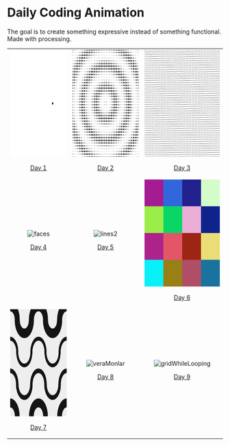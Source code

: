 # Daily Coding Animation
The goal is to create something expressive instead of something functional. Made with processing.

| | | |
|:-------:|:-------:|:-------:|
|<img width="250" height="250" src="./animations/DotMovingCircle/DotMovingCircle.gif" alt="dots1" /><p align="center"><a href="./animations/DotMovingCircle/">Day 1</a></p>|<img width="250" height="250" src="./animations/PeriodicDotMoving/PeriodicDotMoving.gif" alt="dots2" /><p align="center"><a href="./animations/PeriodicDotMoving">Day 2</a></p>|<img width="250" height="250" src="./animations/LineConstellation/lineConstellation.gif" alt="lines" /><p align="center"><a href="./animations/LineConstellation" >Day 3</a></p>
|<img width="250" height="250" src="./animations/FacesWithSpiralOffset/FacesWithSpiralOffset.gif" alt="faces" /><p align="center"><a href="./animations/FacesWithSpiralOffset">Day 4</a></p>|<img width="250" height="250" src="./animations/LineConstellationV2/LineConstellationV2.gif" alt="lines2" /><p align="center"><a href="./animations/LineConstellationV2">Day 5</a></p>|<img width="250" height="250" src="./animations/SquaredColors/SquaredColors.gif" alt="squares" /><p align="center"><a href="./animations/SquaredColors">Day 6</a></p>
|<img width="250" height="250" src="./animations/SinusoideArcWaves/SinusoideArcWaves.gif" alt="waves" /><p align="center"><a href="./SinusoideArcWaves">Day 7</a></p>|<img width="250" height="250" src="./animations/VeraMonlarV1/VeraMonlarV1.gif" alt="veraMonlar" /><p align="center"><a href="./animations/VeraMonlarV1">Day 8</a></p>|<img width="250" height="250" src="./animations/GridWhileLooping/GridWhileLooping.gif" alt="gridWhileLooping" /><p align="center"><a href="./animations/GridWhileLooping/">Day 9</a></p>|<img width="250" height="250" src="./animations/CircledLinePatternV1/CircledLinePatternV1.gif" alt="circle-lines" /><p align="center"><a href="./animations/CircledLinePatternV1/">Day 10</a></p>|<img width="250" height="250" src="./animations/SquareTraversingSquare/SquareTraversingSquare.gif" alt="square2" /><p align="center"><a href="./animations/SquareTraversingSquare/">Day 11</a></p>|<img width="250" height="250" src="" alt="" /><p align="center"><a href="">Day 12</a></p>|
